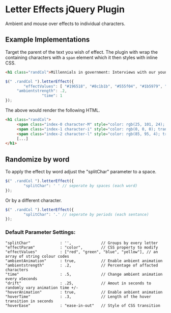 # Letter Effects jQuery Plugin
Ambient and mouse over effects to individual characters.

## Example Implementations

Target the parent of the text you wish of effect. The plugin with wrap the containing characters with a `span` element which it then styles with inline CSS.

```html
<h1 class="randCol">Millennials in government: Interviews with our youngest public servants</h1>
```

```javascript
$(" .randCol ").letterEffect({
        "effectValues": [ "#196518", "#8c1b1b", "#555f04", "#1b5979", "#944b10" ],
     "ambientstrength": .2,
                "time": 1
});
```

The above would render the following HTML.

```html
<h1 class="randCol">
     <span class="index-0 character-M" style="color: rgb(25, 101, 24); transition: color 1.89246s ease-in-out;">M</span>
     <span class="index-1 character-i" style="color: rgb(0, 0, 0); transition: color 1.89246s ease-in-out;">i</span>
     <span class="index-2 character-l" style="color: rgb(85, 95, 4); transition: color 1.89246s ease-in-out;">l</span>
     [...]
</h1>
```

## Randomize by word

To apply the effect by word adjust the "splitChar" parameter to a space.

```javascript
$(" .randCol ").letterEffect({
        "splitChar": ' ' // seperate by spaces (each word)
});
```

Or by a different character.

```javascript
$(" .randCol ").letterEffect({
        "splitChar": '.' // seperate by periods (each sentance)
});
```

### Default Parameter Settings:

```
"splitChar"             : '',             // Groups by every letter
"effectParam"           : "color",        // CSS property to modify 
"effectValues"          : ["red", "green", "blue", "yellow"], // an array of string colour codes
"ambientAnimation"      : true,           // Enable anbient animation
"ambientstrength"       : .2,             // Percentage of affacted characters
"time"                  : .5,             // Change ambient animation every xSeconds
"drift"                 : .25,            // Amout in seconds to randomly vary animation time +/- 
"hoverAnimation"        : true,           // Enable anbient animation
"hoverTime"             : .3,             // Length of the hover transition in seconds
"hoverEase"             : "ease-in-out"   // Style of CSS transition
```
